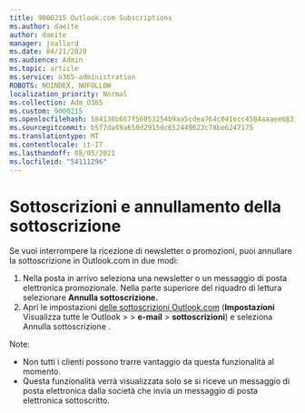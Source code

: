 ```yaml
---
title: 9000215 Outlook.com Subscriptions
ms.author: daeite
author: daeite
manager: joallard
ms.date: 04/21/2020
ms.audience: Admin
ms.topic: article
ms.service: o365-administration
ROBOTS: NOINDEX, NOFOLLOW
localization_priority: Normal
ms.collection: Adm_O365
ms.custom: 9000215
ms.openlocfilehash: 584138b667f56053254b9aa5cdea764c041ecc4584aaaee683107f21b14d61e3
ms.sourcegitcommit: b5f7da89a650d2915dc652449623c78be6247175
ms.translationtype: MT
ms.contentlocale: it-IT
ms.lasthandoff: 08/05/2021
ms.locfileid: "54111296"
---
```

# <a name="subscriptions-and-unsubscribing"></a>Sottoscrizioni e annullamento della sottoscrizione

Se vuoi interrompere la ricezione di newsletter o promozioni, puoi annullare la sottoscrizione in Outlook.com in due modi:

1. Nella posta in arrivo seleziona una newsletter o un messaggio di posta elettronica promozionale. Nella parte superiore del riquadro di lettura selezionare **Annulla sottoscrizione.**
2. Apri le impostazioni [delle sottoscrizioni Outlook.com](https://outlook.live.com/mail/options/mail/brandsSubscriptions) (**Impostazioni** Visualizza tutte le Outlook  >    >  **e-mail**  >  **sottoscrizioni**) e seleziona Annulla sottoscrizione .

Note:

- Non tutti i clienti possono trarre vantaggio da questa funzionalità al momento.
- Questa funzionalità verrà visualizzata solo se si riceve un messaggio di posta elettronica dalla società che invia un messaggio di posta elettronica sottoscritto.